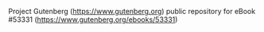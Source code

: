 Project Gutenberg (https://www.gutenberg.org) public repository for
eBook #53331 (https://www.gutenberg.org/ebooks/53331)
